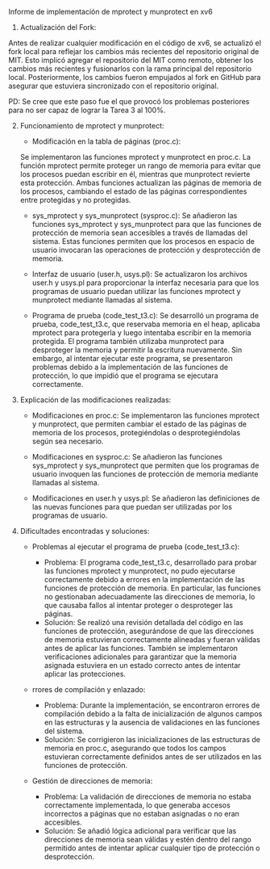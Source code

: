 Informe de implementación de mprotect y munprotect en xv6

1. Actualización del Fork:

Antes de realizar cualquier modificación en el código de xv6, se actualizó el fork local para reflejar los cambios más recientes del repositorio original de MIT. Esto implicó agregar el repositorio del MIT como remoto, obtener los cambios más recientes y fusionarlos con la rama principal del repositorio local. Posteriormente, los cambios fueron empujados al fork en GitHub para asegurar que estuviera sincronizado con el repositorio original.

PD: Se cree que este paso fue el que provocó los problemas posteriores para no ser capaz de lograr la Tarea 3 al 100%.

2. Funcionamiento de mprotect y munprotect:

    - Modificación en la tabla de páginas (proc.c):

    Se implementaron las funciones mprotect y munprotect en proc.c. La función mprotect permite proteger un rango de memoria para evitar que los procesos puedan escribir en él, mientras que munprotect revierte esta protección. Ambas funciones actualizan las páginas de memoria de los procesos, cambiando el estado de las páginas correspondientes entre protegidas y no protegidas.

    - sys_mprotect y sys_munprotect (sysproc.c):
    Se añadieron las funciones sys_mprotect y sys_munprotect para que las funciones de protección de memoria sean accesibles a través de llamadas del sistema. Estas funciones permiten que los procesos en espacio de usuario invocaran las operaciones de protección y desprotección de memoria.

    - Interfaz de usuario (user.h, usys.pl):
    Se actualizaron los archivos user.h y usys.pl para proporcionar la interfaz necesaria para que los programas de usuario puedan utilizar las funciones mprotect y munprotect mediante llamadas al sistema.

    - Programa de prueba (code_test_t3.c):
    Se desarrolló un programa de prueba, code_test_t3.c, que reservaba memoria en el heap, aplicaba mprotect para protegerla y luego intentaba escribir en la memoria protegida. El programa también utilizaba munprotect para desproteger la memoria y permitir la escritura nuevamente. Sin embargo, al intentar ejecutar este programa, se presentaron problemas debido a la implementación de las funciones de protección, lo que impidió que el programa se ejecutara correctamente.

3. Explicación de las modificaciones realizadas:

    - Modificaciones en proc.c: Se implementaron las funciones mprotect y munprotect, que   permiten cambiar el estado de las páginas de memoria de los procesos, protegiéndolas o desprotegiéndolas según sea necesario.

    - Modificaciones en sysproc.c: Se añadieron las funciones sys_mprotect y sys_munprotect que permiten que los programas de usuario invoquen las funciones de protección de memoria mediante llamadas al sistema.

    - Modificaciones en user.h y usys.pl: Se añadieron las definiciones de las nuevas funciones para que puedan ser utilizadas por los programas de usuario.

4. Dificultades encontradas y soluciones:

    - Problemas al ejecutar el programa de prueba (code_test_t3.c):
        - Problema: El programa code_test_t3.c, desarrollado para probar las funciones mprotect y munprotect, no pudo ejecutarse correctamente debido a errores en la implementación de las funciones de protección de memoria. En particular, las funciones no gestionaban adecuadamente las direcciones de memoria, lo que causaba fallos al intentar proteger o desproteger las páginas.
        - Solución: Se realizó una revisión detallada del código en las funciones de protección, asegurándose de que las direcciones de memoria estuvieran correctamente alineadas y fueran válidas antes de aplicar las funciones. También se implementaron verificaciones adicionales para garantizar que la memoria asignada estuviera en un estado correcto antes de intentar aplicar las protecciones.

    - rrores de compilación y enlazado:
        - Problema: Durante la implementación, se encontraron errores de compilación debido a la falta de inicialización de algunos campos en las estructuras y la ausencia de validaciones en las funciones del sistema.
        - Solución: Se corrigieron las inicializaciones de las estructuras de memoria en proc.c, asegurando que todos los campos estuvieran correctamente definidos antes de ser utilizados en las funciones de protección.

    - Gestión de direcciones de memoria:
        - Problema: La validación de direcciones de memoria no estaba correctamente implementada, lo que generaba accesos incorrectos a páginas que no estaban asignadas o no eran accesibles.
        - Solución: Se añadió lógica adicional para verificar que las direcciones de memoria sean válidas y estén dentro del rango permitido antes de intentar aplicar cualquier tipo de protección o desprotección.